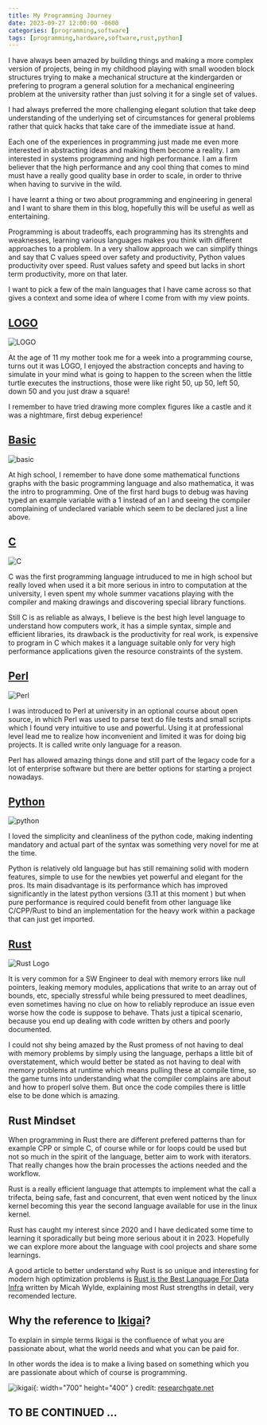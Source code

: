 ```yaml
---
title: My Programming Journey
date: 2023-09-27 12:00:00 -0600
categories: [programming,software]
tags: [programming,hardware,software,rust,python]
---
```


I have always been amazed by building things and making a more complex version of projects, being in my childhood  playing with small wooden block structures trying to make a mechanical structure at the kindergarden or prefering to program a general solution for a mechanical engineering problem at the university rather than just solving it for a single set of values. 

I had always preferred the more challenging elegant solution that take deep understanding of the underlying set of circumstances for general problems rather that quick hacks that take care of the immediate issue at hand.

Each one of the experiences in programming just made me even more interested in abstracting ideas and making them become a reality.
I am interested in systems programming and high performance. I am a firm believer that the high performance and any cool thing that comes to mind must have a really good quality base in order to scale, in order to thrive when having to survive in the wild.

I have learnt a thing or two about programming and engineering in general and I want to share them in this blog, hopefully this will be useful as well as entertaining.

Programming is about tradeoffs, each programming has its strenghts and weaknesses, learning various languages makes you think with different approaches to a problem. In a very shallow approach we can simplify things and say that C values speed over safety and productivity, Python values productivity over speed. Rust values safety and speed but lacks in short term productivity, more on that later.

I want to pick a few of the main languages that I have came across so that gives a context and some idea of where I come from with my view points.

## [LOGO](https://en.wikipedia.org/wiki/Logo_(programming_language))

![LOGO](https://upload.wikimedia.org/wikipedia/commons/thumb/0/09/KochTurtleAnim.gif/300px-KochTurtleAnim.gif)

At the age of 11 my mother took me for a week into a programming course, turns out it was LOGO, I enjoyed the abstraction concepts and having to simulate in your mind what is going to happen to the screen when the little turtle executes the instructions, those were like right 50, up 50, left 50, down 50 and you just draw a square!

I remember to have tried drawing more complex figures like a castle and it was a nightmare, first debug experience!


## [Basic](https://en.wikipedia.org/wiki/BASIC)

![basic](https://upload.wikimedia.org/wikipedia/commons/thumb/7/7b/AtariBASIC.png/300px-AtariBASIC.png)

At high school, I remember to have done some mathematical functions graphs with the basic programming language and also mathematica, it was the intro to programming. One of the first hard bugs to debug was having typed an example variable with a 1 instead of an l and seeing the compiler complaining of undeclared variable which seem to be declared just a line above.

## [C](https://en.wikipedia.org/wiki/C_(programming_language))
![C](https://upload.wikimedia.org/wikipedia/commons/thumb/0/0e/The_C_Programming_Language%2C_First_Edition_Cover.svg/171px-The_C_Programming_Language%2C_First_Edition_Cover.svg.png)

C was the first programming language intruduced to me in high school but really loved when used it a bit more serious in intro to computation at the university, I even spent my whole summer vacations playing with the compiler and making drawings and discovering special library functions.

Still C is as reliable as always, I believe is the best high level language to understand how computers work, it has a simple syntax, simple and efficient libraries, its drawback is the productivity for real work, is expensive to program in C which makes it a language suitable only for very high performance applications given the resource constraints of the system. 

## [Perl](https://en.wikipedia.org/wiki/Python_(programming_language))

![Perl](https://upload.wikimedia.org/wikipedia/en/0/00/Perl-camel-small.png)

I was introduced to Perl at university in an optional course about open source, in which Perl was used to parse text do file tests and small scripts which I found very intuitive to use and powerful. Using it at professional level lead me to realize how inconvenient and limited it was for doing big projects. It is called write only language for a reason.

Perl has allowed amazing things done and still part of the legacy code for a lot of enterprise software but there are better options for starting a project nowadays.

## [Python](https://en.wikipedia.org/wiki/Python_(programming_language))

![python](https://upload.wikimedia.org/wikipedia/commons/c/c3/Python-logo-notext.svg)

I loved the simplicity and cleanliness of the python code, making indenting mandatory and actual part of the syntax was something very novel for me at the time.

Python is relatively old language but has still remaining solid with modern features, simple to use for the newbies yet powerful and elegant for the pros. Its main disadvantage is its performance which has improved significantly in the latest python versions (3.11 at this moment ) but when pure performance is required could benefit from other language like C/CPP/Rust to bind an implementation for the heavy work within a package that can just get imported.

## [Rust](https://www.rust-lang.org/)

![Rust Logo](https://upload.wikimedia.org/wikipedia/commons/d/d5/Rust_programming_language_black_logo.svg)

It is very common for a SW Engineer to deal with memory errors like null pointers, leaking memory modules, applications that write to an array out of bounds, etc, specially stressful while being pressured to meet deadlines, even sometimes having no clue on how to reliably reproduce an issue even worse how the code is suppose to behave. Thats just a tipical scenario, because you end up dealing with code written by others and poorly documented. 

I could not shy being amazed by the Rust promess of not having to deal with memory problems by simply using the language, perhaps a little bit of overstatement, which would better be stated as not having to deal with memory problems at runtime which means pulling these at compile time, so the game turns into understanding what the compiler complains are about and how to properl solve them. But once the code compiles there is little else to be done which is amazing.


## Rust Mindset  

When programming in Rust there are different prefered patterns than for example CPP or simple C, of course while or for loops could be used but not so much in the spirit of the language, better aim to work with iterators. That really changes how the brain processes the actions needed and the workflow.

Rust is a really efficient language that attempts to implement what the call a trifecta, being safe, fast and concurrent, that even went noticed by the linux kernel becoming this year the second language available for use in the linux kernel.

Rust has caught my interest since 2020 and I have dedicated some time to learning it sporadically but being more serious about it in 2023. Hopefully we can explore more about the language with cool projects and share some learnings.

A good article to better understand why Rust is so unique and interesting for modern high optimization problems is [Rust is the Best Language For Data Infra](https://www.arroyo.dev/blog/rust-for-data-infra) written by  Micah Wylde, explaining most Rust strengths in detail, very recomended lecture.

## Why the reference to [Ikigai](https://medium.com/@marenkate/ikigai-and-the-four-ps-how-to-get-paid-enjoy-your-work-solve-problems-and-find-purpose-8c9dc615648f)?

To explain in simple terms Ikigai is the confluence of what you are passionate about, what the world needs and what you can be paid for.

In other words the idea is to make a living based on something which you are passionate about which of course is programming.

![ikigai](https://www.researchgate.net/profile/Daphna-Arbell-Kehila-2/publication/331982903/figure/fig3/AS:740356199038990@1553526081990/IKIGAI-A-Japanese-concept-meaning-A-Reason-for-Living-This-figure.jpg){: width="700" height="400" }
credit: [researchgate.net](https://www.researchgate.net/figure/IKIGAI-A-Japanese-concept-meaning-A-Reason-for-Living-This-figure_fig3_331982903)


## TO BE CONTINUED ...

